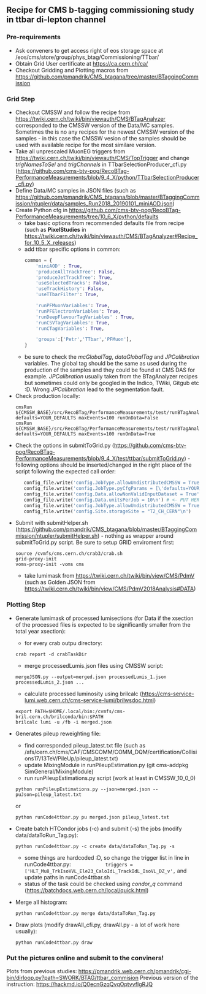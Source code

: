 
## Recipe for CMS b-tagging commissioning study in ttbar di-lepton channel
### Pre-requirements
* Ask conveners to get access right of eos storage space at /eos/cms/store/group/phys_btag/Commissioning/TTbar/
* Obtain Grid User certificate at https://ca.cern.ch/ca/
* Checkout Gridding and Plotting macros from https://github.com/pmandrik/CMS_btagana/tree/master/BTaggingCommission

### Grid Step
* Checkout CMSSW and follow the recipe from https://twiki.cern.ch/twiki/bin/viewauth/CMS/BTagAnalyzer
  corresponded to the CMSSW version of the Data/MC samples. Sometimes the is no any recipes for the newest CMSSW 
  version of the samples - in this case the CMSSW vesion of the samples should be used with available recipe for the most      similare version.
* Take all unprescaled MuonEG triggers from https://twiki.cern.ch/twiki/bin/viewauth/CMS/TopTrigger
  and change *trigNamesToSel* and *trigChannels* in TTbarSelectionProducer_cfi.py (https://github.com/cms-btv-pog/RecoBTag-PerformanceMeasurements/blob/9_4_X/python/TTbarSelectionProducer_cfi.py)
* Define Data/MC samples in JSON files (such as https://github.com/pmandrik/CMS_btagana/blob/master/BTaggingCommission/ntupler/data/samples_Run2018_20190101_miniAOD.json)
* Create Python cfg in https://github.com/cms-btv-pog/RecoBTag-PerformanceMeasurements/tree/10_6_X/python/defaults
  * take basic options from recommended defaults file from recipe (such as **PixelStudies** in https://twiki.cern.ch/twiki/bin/viewauth/CMS/BTagAnalyzer#Recipe_for_10_5_X_releases)
  * add ttbar specific options in common: 
    ```python
    common = {
        'miniAOD' : True,
        'produceAllTrackTree': False,
        'produceJetTrackTree': True,
        'useSelectedTracks': False,
        'useTrackHistory': False,
        'useTTbarFilter': True,

        'runPFMuonVariables': True,
        'runPFElectronVariables': True,
        'runDeepFlavourTagVariables' : True,
        'runCSVTagVariables': True,        
        'runCTagVariables': True,

        'groups':['Petr','TTbar','PFMuon'],
    }
    ```
  * be sure to check the *mcGlobalTag*, *dataGlobalTag* and *JPCalibration* variables. The global tag should be the same as used during the production of the samples and they could be found at CMS DAS for example. *JPCalibration* usually taken from the BTagAnalyzer recipes but sometimes could only be googled in the Indico, TWiki, Gitgub etc :D. Wrong *JPCalibration* lead to the segmentation fault.
* Check production locally:
   ```shell
   cmsRun ${CMSSW_BASE}/src/RecoBTag/PerformanceMeasurements/test/runBTagAnalyzer_cfg.py defaults=YOUR_DEFAULTS maxEvents=100 runOnData=False
   cmsRun ${CMSSW_BASE}/src/RecoBTag/PerformanceMeasurements/test/runBTagAnalyzer_cfg.py defaults=YOUR_DEFAULTS maxEvents=100 runOnData=True
   ```
* Check the options in submitToGrid.py (https://github.com/cms-btv-pog/RecoBTag-PerformanceMeasurements/blob/9_4_X/test/ttbar/submitToGrid.py) - following options should be inserted/changed in the right place of the script following the expected call order:
   ```python
      config_file.write('config.JobType.allowUndistributedCMSSW = True\n')
      config_file.write('config.JobType.pyCfgParams = [\'defaults=YOUR_DEFAULTS\', \'maxEvents=-1\', \'runOnData=%s\']\n' % bool(isData))
      config_file.write('config.Data.allowNonValidInputDataset = True')
      config_file.write('config.Data.unitsPerJob = 10\n') # <- PUT HERE RIGHT VALUE BASED ON SIZE OF THE DATASETS
      config_file.write('config.JobType.allowUndistributedCMSSW = True\n')
      config_file.write('config.Site.storageSite = "T2_CH_CERN"\n')
   ```
* Submit with submitHelper.sh (https://github.com/pmandrik/CMS_btagana/blob/master/BTaggingCommission/ntupler/submitHelper.sh) - nothing as wrapper around submitToGrid.py script. Be sure to setup GRID enviroment first:
   ```shell
   source /cvmfs/cms.cern.ch/crab3/crab.sh
   grid-proxy-init
   voms-proxy-init -voms cms
   ```
   * take lumimask from https://twiki.cern.ch/twiki/bin/view/CMS/PdmV (such as Golden JSON from https://twiki.cern.ch/twiki/bin/view/CMS/PdmV2018Analysis#DATA)
    
### Plotting Step
* Generate lumimask of processed lumisections (for Data if the xsection of the processed files is expected to be significantly smaller from the total year xsection):
  * for every crab outpu directory:
  ```shell
  crab report -d crabTaskDir
  ```
  * merge processedLumis.json files using CMSSW script:
  ```shell
  mergeJSON.py --output=merged.json processedLumis_1.json processedLumis_2.json ...
  ```
  * calculate processed luminosity using brilcalc (https://cms-service-lumi.web.cern.ch/cms-service-lumi/brilwsdoc.html)
  ```shell
  export PATH=$HOME/.local/bin:/cvmfs/cms-bril.cern.ch/brilconda/bin:$PATH
  brilcalc lumi -u /fb -i merged.json
  ```
* Generates pileup reweighting file:
  * find corresponded pileup_latest.txt file (such as /afs/cern.ch/cms/CAF/CMSCOMM/COMM_DQM/certification/Collisions17/13TeV/PileUp/pileup_latest.txt)
  * update MixingModule in runPileupEstimation.py (git cms-addpkg SimGeneral/MixingModule)
  * run runPileupEstimations.py script (work at least in CMSSW_10_0_0)
  ```shell
  python runPileupEstimations.py --json=merged.json --puJson=pileup_latest.txt
  ```
  or
  ```
  python runCode4ttbar.py pu merged.json pileup_latest.txt
  ```
  
* Create batch HTCondor jobs (-c) and submit (-s) the jobs (modify data/dataToRun_Tag.py):
  ```shell
  python runCode4ttbar.py -c create data/dataToRun_Tag.py -s
  ```
  * some things are hardcoded :D, so change the trigger list in line in runCode4ttbar.py:
  ```            triggers = ['HLT_Mu8_TrkIsoVVL_Ele23_CaloIdL_TrackIdL_IsoVL_DZ_v',```
  and update paths in runCode4ttbar.sh
  * status of the task could be checked using *condor_q* command (https://batchdocs.web.cern.ch/local/quick.html)

* Merge all histogram:
  ```shell
  python runCode4ttbar.py merge data/dataToRun_Tag.py
  ```
  
* Draw plots (modify drawAll_cfi.py, drawAll.py - a lot of work here usually):
  ```shell
  python runCode4ttbar.py draw
  ```
### Put the pictures online and submit to the conviners!
Plots from previous studies: https://pmandrik.web.cern.ch/pmandrik/cgi-bin/dirloop.py?path=SWORK/BTAG/ttbar_commision
Previous version of the instruction: https://hackmd.io/Q0ecnGzqQvqOptvvfIgRJQ
